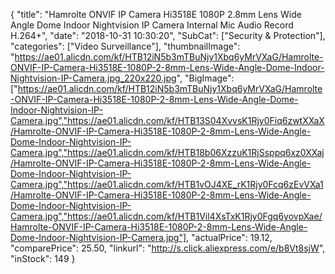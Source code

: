 {
	"title": "Hamrolte ONVIF IP Camera Hi3518E 1080P 2.8mm Lens Wide Angle Dome Indoor Nightvision IP Camera  Internal Mic Audio Record H.264+",
	"date": "2018-10-31 10:30:20",
	"SubCat": ["Security & Protection"],
	"categories": ["Video Surveillance"],
	"thumbnailImage": "https://ae01.alicdn.com/kf/HTB12iN5b3mTBuNjy1Xbq6yMrVXaG/Hamrolte-ONVIF-IP-Camera-Hi3518E-1080P-2-8mm-Lens-Wide-Angle-Dome-Indoor-Nightvision-IP-Camera.jpg_220x220.jpg",
	"BigImage": ["https://ae01.alicdn.com/kf/HTB12iN5b3mTBuNjy1Xbq6yMrVXaG/Hamrolte-ONVIF-IP-Camera-Hi3518E-1080P-2-8mm-Lens-Wide-Angle-Dome-Indoor-Nightvision-IP-Camera.jpg","https://ae01.alicdn.com/kf/HTB13S04XvvsK1Rjy0Fiq6zwtXXaX/Hamrolte-ONVIF-IP-Camera-Hi3518E-1080P-2-8mm-Lens-Wide-Angle-Dome-Indoor-Nightvision-IP-Camera.jpg","https://ae01.alicdn.com/kf/HTB18b06XzzuK1RjSsppq6xz0XXaj/Hamrolte-ONVIF-IP-Camera-Hi3518E-1080P-2-8mm-Lens-Wide-Angle-Dome-Indoor-Nightvision-IP-Camera.jpg","https://ae01.alicdn.com/kf/HTB1vOJ4XE_rK1Rjy0Fcq6zEvVXa1/Hamrolte-ONVIF-IP-Camera-Hi3518E-1080P-2-8mm-Lens-Wide-Angle-Dome-Indoor-Nightvision-IP-Camera.jpg","https://ae01.alicdn.com/kf/HTB1Vil4XsTxK1Rjy0Fgq6yovpXae/Hamrolte-ONVIF-IP-Camera-Hi3518E-1080P-2-8mm-Lens-Wide-Angle-Dome-Indoor-Nightvision-IP-Camera.jpg"],
	"actualPrice": 19.12,
	"comparePrice": 25.50,
	"linkurl": "http://s.click.aliexpress.com/e/b8Vt8sjW",
	"inStock": 149
}
